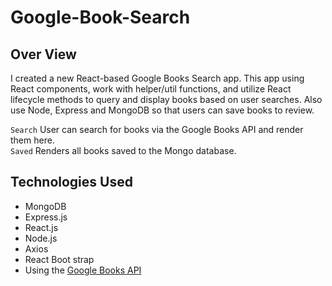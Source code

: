 # Google-Book-Search

## Over View

I created a new React-based Google Books Search app. 
This app using React components, work with helper/util functions, and utilize React lifecycle methods to query and display books based on user searches. Also use Node, Express and MongoDB so that users can save books to review.

`Search`  User can search for books via the Google Books API and render them here.<br>
`Saved` Renders all books saved to the Mongo database. 

## Technologies Used
* MongoDB
* Express.js
* React.js
* Node.js
* Axios
* React Boot strap
* Using the [Google Books API](https://developers.google.com/books/docs/v1/getting_started)



